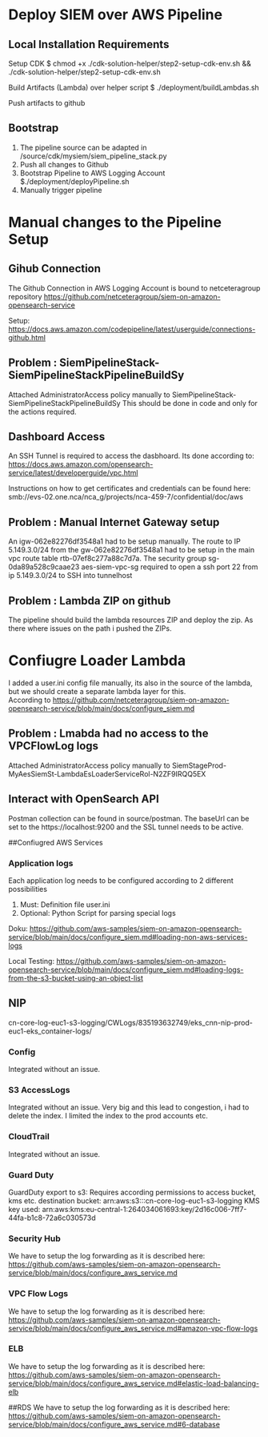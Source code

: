 # Deploy SIEM over AWS Pipeline

## Local Installation Requirements

Setup CDK
$ chmod +x ./cdk-solution-helper/step2-setup-cdk-env.sh && ./cdk-solution-helper/step2-setup-cdk-env.sh

Build Artifacts (Lambda) over helper script
$ ./deployment/buildLambdas.sh

Push artifacts to github

## Bootstrap 

1. The pipeline source can be adapted in /source/cdk/mysiem/siem_pipeline_stack.py
2. Push all changes to Github
3. Bootstrap Pipeline to AWS Logging Account
$./deployment/deployPipeline.sh
4. Manually trigger pipeline

# Manual changes to the Pipeline Setup

## Gihub Connection
The Github Connection in AWS Logging Account is bound to netceteragroup repository https://github.com/netceteragroup/siem-on-amazon-opensearch-service

Setup:
https://docs.aws.amazon.com/codepipeline/latest/userguide/connections-github.html

## Problem :  SiemPipelineStack-SiemPipelineStackPipelineBuildSy
Attached AdministratorAccess policy manually to SiemPipelineStack-SiemPipelineStackPipelineBuildSy
This should be done in code and only for the actions required.


## Dashboard Access

An SSH Tunnel is required to access the dasbhoard. Its done according to:
https://docs.aws.amazon.com/opensearch-service/latest/developerguide/vpc.html

Instructions on how to get certificates and credentials can be found here:
smb://evs-02.one.nca/nca_g/projects/nca-459-7/confidential/doc/aws

## Problem : Manual Internet Gateway setup
An 	igw-062e82276df3548a1 had to be setup manually.
The route to IP  5.149.3.0/24  from the gw-062e82276df3548a1 had to be setup in the main vpc route table rtb-07ef8c277a88c7d7a.
The security group sg-0da89a528c9caae23	aes-siem-vpc-sg required to open a ssh port 22 from ip 5.149.3.0/24 to SSH into tunnelhost

## Problem :  Lambda ZIP on github
The pipeline should build the lambda resources ZIP and deploy the zip. As there where issues on the path i pushed the ZIPs. 


# Confiugre Loader Lambda

I added a user.ini config file manually, its also in the source of the lambda, but we should create a separate lambda layer for this.  
According to https://github.com/netceteragroup/siem-on-amazon-opensearch-service/blob/main/docs/configure_siem.md

## Problem :  Lmabda had no access to the VPCFlowLog logs
Attached AdministratorAccess policy manually to SiemStageProd-MyAesSiemSt-LambdaEsLoaderServiceRol-N2ZF9IRQQ5EX

## Interact with OpenSearch API

Postman collection can be found in source/postman. The baseUrl can be set to the https://localhost:9200 and the SSL tunnel needs to be active.

##Confiugred AWS Services

### Application logs
Each application log needs to be configured according to 2 different possibilities

1. Must: Definition file user.ini
2. Optional: Python Script for parsing special logs

Doku:
https://github.com/aws-samples/siem-on-amazon-opensearch-service/blob/main/docs/configure_siem.md#loading-non-aws-services-logs

Local Testing:
https://github.com/aws-samples/siem-on-amazon-opensearch-service/blob/main/docs/configure_siem.md#loading-logs-from-the-s3-bucket-using-an-object-list

## NIP 

cn-core-log-euc1-s3-logging/CWLogs/835193632749/eks_cnn-nip-prod-euc1-eks_container-logs/


### Config 
Integrated without an issue.

### S3 AccessLogs
Integrated without an issue.
Very big and this lead to congestion, i had to delete the index. I limited the index to the prod accounts etc.

### CloudTrail
Integrated without an issue.

### Guard Duty

GuardDuty export to s3: Requires according permissions to access bucket, kms etc.
destination bucket: arn:aws:s3:::cn-core-log-euc1-s3-logging
KMS key used: arn:aws:kms:eu-central-1:264034061693:key/2d16c006-7ff7-44fa-b1c8-72a6c030573d

### Security Hub
We have to setup the log forwarding as it is described here:
https://github.com/aws-samples/siem-on-amazon-opensearch-service/blob/main/docs/configure_aws_service.md

### VPC Flow Logs
We have to setup the log forwarding as it is described here:
https://github.com/aws-samples/siem-on-amazon-opensearch-service/blob/main/docs/configure_aws_service.md#amazon-vpc-flow-logs

### ELB
We have to setup the log forwarding as it is described here:
https://github.com/aws-samples/siem-on-amazon-opensearch-service/blob/main/docs/configure_aws_service.md#elastic-load-balancing-elb

##RDS
We have to setup the log forwarding as it is described here:
https://github.com/aws-samples/siem-on-amazon-opensearch-service/blob/main/docs/configure_aws_service.md#6-database

